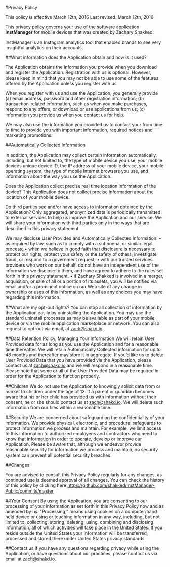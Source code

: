#Privacy Policy

This policy is effective March 12th, 2016
Last revised: March 12th, 2016

This privacy policy governs your use of the software application **InstManager** for mobile devices that was created by Zachary Shakked.

InstManager is an Instagram analytics tool that enabled brands to see very insightful analytics on their accounts.

##What information does the Application obtain and how is it used?

The Application obtains the information you provide when you download and register the Application. Registration with us is optional. However, please keep in mind that you may not be able to use some of the features offered by the Application unless you register with us.

When you register with us and use the Application, you generally provide (a) email address, password and other registration information; (b) transaction-related information, such as when you make purchases, respond to any offers, or download or use applications from us; (c) information you provide us when you contact us for help.

We may also use the information you provided us to contact your from time to time to provide you with important information, required notices and marketing promotions.

##Automatically Collected Information 

In addition, the Application may collect certain information automatically, including, but not limited to, the type of mobile device you use, your mobile devices unique device ID, the IP address of your mobile device, your mobile operating system, the type of mobile Internet browsers you use, and information about the way you use the Application. 

Does the Application collect precise real time location information of the device?
This Application does not collect precise information about the location of your mobile device. 

Do third parties see and/or have access to information obtained by the Application?
Only aggregated, anonymized data is periodically transmitted to external services to help us improve the Application and our service. We will share your information with third parties only in the ways that are described in this privacy statement.

We may disclose User Provided and Automatically Collected Information:
• as required by law, such as to comply with a subpoena, or similar legal process;
• when we believe in good faith that disclosure is necessary to protect our rights, protect your safety or the safety of others, investigate fraud, or respond to a government request;
• with our trusted services providers who work on our behalf, do not have an independent use of the information we disclose to them, and have agreed to adhere to the rules set forth in this privacy statement.
• if Zachary Shakked is involved in a merger, acquisition, or sale of all or a portion of its assets, you will be notified via email and/or a prominent notice on our Web site of any change in ownership or uses of this information, as well as any choices you may have regarding this information.

##What are my opt-out rights?
You can stop all collection of information by the Application easily by uninstalling the Application. You may use the standard uninstall processes as may be available as part of your mobile device or via the mobile application marketplace or network. You can also request to opt-out via email, at zach@shakd.io.

##Data Retention Policy, Managing Your Information
We will retain User Provided data for as long as you use the Application and for a reasonable time thereafter. We will retain Automatically Collected information for up to 48 months and thereafter may store it in aggregate. If you’d like us to delete User Provided Data that you have provided via the Application, please contact us at zach@shakd.io and we will respond in a reasonable time. Please note that some or all of the User Provided Data may be required in order for the Application to function properly.

##Children
We do not use the Application to knowingly solicit data from or market to children under the age of 13. If a parent or guardian becomes aware that his or her child has provided us with information without their consent, he or she should contact us at zach@shakd.io. We will delete such information from our files within a reasonable time.

##Security
We are concerned about safeguarding the confidentiality of your information. We provide physical, electronic, and procedural safeguards to protect information we process and maintain. For example, we limit access to this information to authorized employees and contractors who need to know that information in order to operate, develop or improve our Application. Please be aware that, although we endeavor provide reasonable security for information we process and maintain, no security system can prevent all potential security breaches.

##Changes

You are advised to consult this Privacy Policy regularly for any changes, as continued use is deemed approval of all changes. You can check the history of this policy by clicking here https://github.com/shakked/InstManager-Public/commits/master

##Your Consent
By using the Application, you are consenting to our processing of your information as set forth in this Privacy Policy now and as amended by us. "Processing,” means using cookies on a computer/hand held device or using or touching information in any way, including, but not limited to, collecting, storing, deleting, using, combining and disclosing information, all of which activities will take place in the United States. If you reside outside the United States your information will be transferred, processed and stored there under United States privacy standards. 

##Contact us
If you have any questions regarding privacy while using the Application, or have questions about our practices, please contact us via email at zach@shakd.io.
